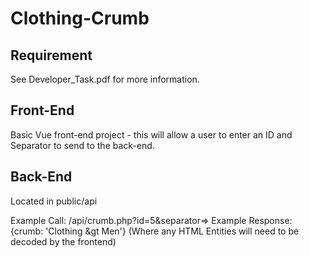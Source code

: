 # Clothing-Crumb

## Requirement
See Developer_Task.pdf for more information.

## Front-End
Basic Vue front-end project - this will allow a user to enter an ID and Separator to send to the back-end.

## Back-End
Located in public/api

Example Call: /api/crumb.php?id=5&separator=>
Example Response: {crumb: 'Clothing &gt Men'} (Where any HTML Entities will need to be decoded by the frontend)

